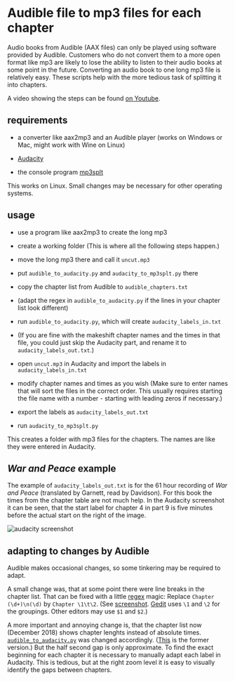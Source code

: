 # Audible file to mp3 files for each chapter

Audio books from Audible (AAX files) can only be played using software provided by Audible. Customers who do not convert them to a more open format like mp3 are likely to lose the ability to listen to their audio books at some point in the future. Converting an audio book to one long mp3 file is relatively easy. These scripts help with the more tedious task of splitting it into chapters.

A video showing the steps can be found [on Youtube](https://www.youtube.com/watch?v=oztnCJlY3bo).

## requirements

* a converter like aax2mp3 and an Audible player (works on Windows or Mac, might work with Wine on Linux)

* [Audacity](https://en.wikipedia.org/wiki/Audacity_%28audio_editor%29)

* the console program [mp3splt](http://mp3splt.sourceforge.net/mp3splt_page/documentation/man.html)

This works on Linux. Small changes may be necessary for other operating systems.

## usage

* use a program like aax2mp3 to create the long mp3

* create a working folder (This is where all the following steps happen.)

* move the long mp3 there and call it `uncut.mp3`

* put `audible_to_audacity.py` and `audacity_to_mp3splt.py` there

* copy the chapter list from Audible to `audible_chapters.txt`

* (adapt the regex in `audible_to_audacity.py` if the lines in your chapter list look different)

* run `audible_to_audacity.py`, which will create `audacity_labels_in.txt`

* (If you are fine with the makeshift chapter names and the times in that file, you could just skip the Audacity part, and rename it to `audacity_labels_out.txt`.)

* open `uncut.mp3` in Audacity and import the labels in `audacity_labels_in.txt`

* modify chapter names and times as you wish (Make sure to enter names that will sort the files in the correct order. This usually requires starting the file name with a number - starting with leading zeros if necessary.)

* export the labels as `audacity_labels_out.txt`

* run `audacity_to_mp3splt.py`

This creates a folder with mp3 files for the chapters. The names are like they were entered in Audacity.

## _War and Peace_ example

The example of `audacity_labels_out.txt` is for the 61 hour recording of _War and Peace_ (translated by Garnett, read by Davidson). For this book the times from the chapter table are not much help. In the Audacity screenshot it can be seen, that the start label for chapter 4 in part 9 is five minutes before the actual start on the right of the image.

![audacity screenshot](http://paste.watchduck.net/1709/war_and_peace_audacity.png)

## adapting to changes by Audible

Audible makes occasional changes, so some tinkering may be required to adapt.

A small change was, that at some point there were line breaks in the chapter list.
That can be fixed with a little [regex](https://en.wikipedia.org/wiki/Regular_expression) magic:
Replace `Chapter (\d+)\n(\d)` by `Chapter \1\t\2`.
(See [screenshot](http://paste.watchduck.net/1812/gedit_regex.png). [Gedit](https://en.wikipedia.org/wiki/Gedit) uses `\1` and `\2` for the groupings. Other editors may use `$1` and `$2`.)

A more important and annoying change is, that the chapter list now (December 2018) shows chapter lenghts instead of absolute times.
[`audible_to_audacity.py`](https://github.com/watchduck/split_audiobooks/blob/master/audible_to_audacity.py)
was changed accordingly.
([This](https://github.com/watchduck/split_audiobooks/blob/56dfac2dfeae9897563ed421cec02e5981258a1c/audible_to_audacity.py)
is the former version.)
But the half second gap is only approximate. To find the exact beginning for each chapter it is necessary to manually adapt each label in Audacity. This is tedious, but at the right zoom level it is easy to visually identify the gaps between chapters.

